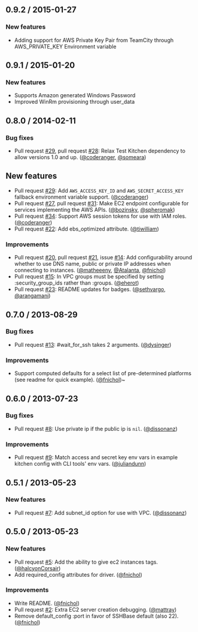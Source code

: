 ## 0.9.2 / 2015-01-27
### New features
* Adding support for AWS Private Key Pair from TeamCity through AWS_PRIVATE_KEY Environment variable

## 0.9.1 / 2015-01-20
### New features
* Supports Amazon generated Windows Password
* Improved WinRm provisioning through user_data


## 0.8.0 / 2014-02-11

### Bug fixes

* Pull request [#29][], pull request [#28][]: Relax Test Kitchen dependency to allow versions 1.0 and up. ([@coderanger][], [@someara][])

## New features

* Pull request [#29][]: Add `AWS_ACCESS_KEY_ID` and `AWS_SECRET_ACCESS_KEY` fallback environment variable support. ([@coderanger][])
* Pull request [#27][], pull request [#31][]: Make EC2 endpoint configurable for services implementing the AWS APIs. ([@bozinsky][], [@spheromak][])
* Pull request [#34][]: Support AWS session tokens for use with IAM roles. ([@coderanger][])
* Pull request [#22][]: Add ebs_optimized attribute. ([@tiwilliam][])

### Improvements

* Pull request [#20][], pull request [#21][], issue [#14][]: Add configurability around whether to use DNS name, public or private IP addresses when connecting to instances. ([@matheeeny][], [@Atalanta][], [@fnichol][])
* Pull request [#15][]: In VPC groups must be specified by setting :security_group_ids rather than :groups. ([@eherot][])
* Pull request [#23][]: README updates for badges. ([@sethvargo][], [@arangamani][])


## 0.7.0 / 2013-08-29

### Bug fixes

* Pull request [#13][]: #wait_for_ssh takes 2 arguments. ([@dysinger][])

### Improvements

* Support computed defaults for a select list of pre-determined platforms (see readme for quick example). ([@fnichol][])~


## 0.6.0 / 2013-07-23

### Bug fixes

* Pull request [#8][]: Use private ip if the public ip is `nil`. ([@dissonanz][])

### Improvements

* Pull request [#9][]: Match access and secret key env vars in example kitchen config with CLI tools' env vars. ([@juliandunn][])


## 0.5.1 / 2013-05-23

### New features

* Pull request [#7][]: Add subnet\_id option for use with VPC. ([@dissonanz][])


## 0.5.0 / 2013-05-23

### New features

* Pull request [#5][]: Add the ability to give ec2 instances tags. ([@halcyonCorsair][])
* Add required_config attributes for driver. ([@fnichol][])

### Improvements

* Write README. ([@fnichol][])
* Pull request [#2][]: Extra EC2 server creation debugging. ([@mattray][])
* Remove default_config :port in favor of SSHBase default (also 22). ([@fnichol][])

<!--- The following link definition list is generated by PimpMyChangelog --->
[#2]: https://github.com/opscode/kitchen-ec2/issues/2
[#5]: https://github.com/opscode/kitchen-ec2/issues/5
[#7]: https://github.com/opscode/kitchen-ec2/issues/7
[#8]: https://github.com/opscode/kitchen-ec2/issues/8
[#9]: https://github.com/opscode/kitchen-ec2/issues/9
[#13]: https://github.com/opscode/kitchen-ec2/issues/13
[#14]: https://github.com/opscode/kitchen-ec2/issues/14
[#15]: https://github.com/opscode/kitchen-ec2/issues/15
[#20]: https://github.com/opscode/kitchen-ec2/issues/20
[#21]: https://github.com/opscode/kitchen-ec2/issues/21
[#22]: https://github.com/opscode/kitchen-ec2/issues/22
[#23]: https://github.com/opscode/kitchen-ec2/issues/23
[#27]: https://github.com/opscode/kitchen-ec2/issues/27
[#28]: https://github.com/opscode/kitchen-ec2/issues/28
[#29]: https://github.com/opscode/kitchen-ec2/issues/29
[#31]: https://github.com/opscode/kitchen-ec2/issues/31
[#34]: https://github.com/opscode/kitchen-ec2/issues/34
[@Atalanta]: https://github.com/Atalanta
[@arangamani]: https://github.com/arangamani
[@bozinsky]: https://github.com/bozinsky
[@coderanger]: https://github.com/coderanger
[@dissonanz]: https://github.com/dissonanz
[@dysinger]: https://github.com/dysinger
[@eherot]: https://github.com/eherot
[@fnichol]: https://github.com/fnichol
[@halcyonCorsair]: https://github.com/halcyonCorsair
[@juliandunn]: https://github.com/juliandunn
[@matheeeny]: https://github.com/matheeeny
[@mattray]: https://github.com/mattray
[@sethvargo]: https://github.com/sethvargo
[@someara]: https://github.com/someara
[@spheromak]: https://github.com/spheromak
[@tiwilliam]: https://github.com/tiwilliam
